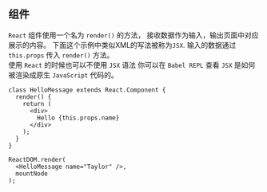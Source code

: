 ## 组件
`React` 组件使用一个名为 `render()` 的方法， 接收数据作为输入，输出页面中对应展示的内容。 下面这个示例中类似XML的写法被称为`JSX`. 输入的数据通过 `this.props` 传入 `render()` 方法。  
使用 `React` 的时候也可以不使用 `JSX` 语法 你可以在 `Babel REPL` 查看 `JSX` 是如何被渲染成原生 `JavaScript` 代码的。  
```
class HelloMessage extends React.Component {
  render() {
    return (
      <div>
        Hello {this.props.name}
      </div>
    );
  }
}

ReactDOM.render(
  <HelloMessage name="Taylor" />,
  mountNode
); 
```